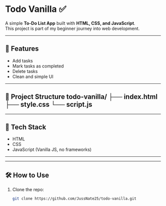 # Todo Vanilla ✅

A simple **To-Do List App** built with **HTML, CSS, and JavaScript**.  
This project is part of my beginner journey into web development.

---

## 🚀 Features
- Add tasks  
- Mark tasks as completed  
- Delete tasks  
- Clean and simple UI  

---

## 📂 Project Structure todo-vanilla/ ├── index.html ├── style.css └── script.js
---

## 🔧 Tech Stack
- HTML  
- CSS  
- JavaScript (Vanilla JS, no frameworks)  

---

---

## 🛠 How to Use
1. Clone the repo:  
   ```bash
   git clone https://github.com/JussNate25/todo-vanilla.git
